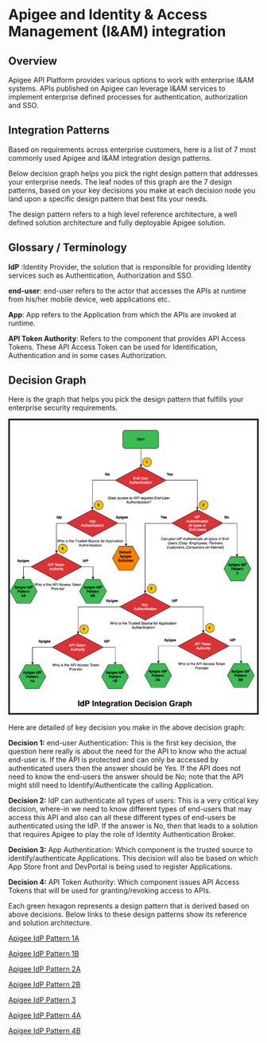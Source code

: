 # Apigee and Identity & Access Management (I&AM) integration

## Overview
Apigee API Platform provides various options to work with enterprise I&AM systems.
APIs published on Apigee can leverage I&AM services to implement enterprise defined processes for authentication, authorization and SSO.

## Integration Patterns
Based on requirements across enterprise customers, here is a list of 7 most commonly used Apigee and I&AM integration design patterns.

Below decision graph helps you pick the right design pattern that addresses your enterprise needs.
The leaf nodes of this graph are the 7 design patterns, based on your key decisions you make at each decision node you land upon a specific design pattern that best fits your needs. 

The design pattern refers to a high level reference architecture, a well defined solution architecture and fully deployable Apigee solution.

## Glossary / Terminology
**IdP** :Identity Provider, the solution that is responsible for providing Identity services such as Authentication, Authorization and SSO.

**end-user**: end-user refers to the actor that accesses the APIs at runtime from his/her mobile device, web applications etc.

**App**: App refers to the Application from which the APIs are invoked at runtime.

**API Token Authority**: Refers to the component that provides API Access Tokens. These API Access Token can be used for Identification, Authentication and in some cases Authorization.


## Decision Graph
Here is the graph that helps you pick the design pattern that fulfills your enterprise security requirements.

![alt text](./assets/images/idp_decision_graph.png "IdP Decision Graph")

Here are detailed of key decision you make in the above decision graph:

**Decision 1:**  end-user Authentication: This is the first key decision, the question here really is about the need for the API to know who the actual end-user is. If the API is protected and can only be accessed by authenticated users then the answer should be Yes. If the API does not need to know the end-users the answer should be No; note that the API might still need to Identify/Authenticate the calling Application.

**Decision 2:** IdP can authenticate all types of users: This is a very critical key decision, where-in we need to know different types of end-users that may access this API and also can all these different types of end-users be authenticated using the IdP.  If the answer is No, then that leads to a solution that requires Apigee to play the role of Identity Authentication Broker. 

**Decision 3:** App Authentication: Which component is the trusted source to identify/authenticate Applications. This decision will also be based on which App Store front and DevPortal is being used to register Applications.

**Decision 4:** API Token Authority: Which component issues API Access Tokens that will be used for granting/revoking access to APIs.

Each green hexagon represents a design pattern that is derived based on above decisions. Below links to these design patterns show its reference and solution architecture.

[Apigee IdP Pattern 1A](./IdP_Pattern_1A)

[Apigee IdP Pattern 1B](./idp_design_pattern_one/idp_pattern_1B)

[Apigee IdP Pattern 2A](./idp_design_pattern_one/idp_pattern_2A)

[Apigee IdP Pattern 2B](./idp_design_pattern_one/idp_pattern_2B)

[Apigee IdP Pattern 3](./idp_design_pattern_one/idp_pattern_3)

[Apigee IdP Pattern 4A](./idp_design_pattern_one/idp_pattern_4A)

[Apigee IdP Pattern 4B](./idp_design_pattern_one/idp_pattern_4B)

